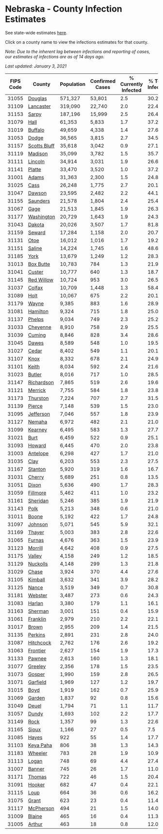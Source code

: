 # Nebraska - County Infection Estimates

See state-wide estimates [here](/infections/us-ne).

Click on a county name to view the infections estimates for that county.

*Note: Due to the inherent lag between infections and reporting of cases, our estimates of infections are as of 14 days ago.*

*Last updated: January 3, 2021*

|   FIPS Code |                       County |   Population |   Confirmed Cases |   % Currently Infected |   % Total Infected |
|-------------|------------------------------|--------------|-------------------|------------------------|--------------------|
|       31055 |           [Douglas](douglas) |      571,327 |            53,801 |                    2.5 |               30.2 |
|       31109 |       [Lancaster](lancaster) |      319,090 |            22,740 |                    2.0 |               22.4 |
|       31153 |               [Sarpy](sarpy) |      187,196 |            15,999 |                    2.5 |               26.4 |
|       31079 |                 [Hall](hall) |       61,353 |             5,833 |                    1.7 |               37.2 |
|       31019 |           [Buffalo](buffalo) |       49,659 |             4,338 |                    1.4 |               27.6 |
|       31053 |               [Dodge](dodge) |       36,565 |             3,815 |                    2.7 |               34.5 |
|       31157 | [Scotts Bluff](scotts-bluff) |       35,618 |             3,042 |                    0.9 |               27.1 |
|       31119 |           [Madison](madison) |       35,099 |             3,782 |                    1.5 |               35.7 |
|       31111 |           [Lincoln](lincoln) |       34,914 |             3,031 |                    1.9 |               26.6 |
|       31141 |             [Platte](platte) |       33,470 |             3,520 |                    1.0 |               37.2 |
|       31001 |               [Adams](adams) |       31,363 |             2,300 |                    1.5 |               24.8 |
|       31025 |                 [Cass](cass) |       26,248 |             1,775 |                    2.7 |               20.1 |
|       31047 |             [Dawson](dawson) |       23,595 |             2,482 |                    2.2 |               44.1 |
|       31155 |         [Saunders](saunders) |       21,578 |             1,804 |                    2.4 |               25.4 |
|       31067 |                 [Gage](gage) |       21,513 |             1,845 |                    1.9 |               26.3 |
|       31177 |     [Washington](washington) |       20,729 |             1,643 |                    1.9 |               24.3 |
|       31043 |             [Dakota](dakota) |       20,026 |             3,507 |                    1.7 |               81.8 |
|       31159 |             [Seward](seward) |       17,284 |             1,158 |                    2.0 |               20.7 |
|       31131 |                 [Otoe](otoe) |       16,012 |             1,016 |                    1.7 |               19.2 |
|       31151 |             [Saline](saline) |       14,224 |             1,745 |                    1.6 |               48.6 |
|       31185 |                 [York](york) |       13,679 |             1,249 |                    1.2 |               28.3 |
|       31013 |       [Box Butte](box-butte) |       10,783 |               784 |                    1.3 |               21.9 |
|       31041 |             [Custer](custer) |       10,777 |               640 |                    1.3 |               18.7 |
|       31145 |     [Red Willow](red-willow) |       10,724 |               953 |                    3.0 |               26.5 |
|       31037 |             [Colfax](colfax) |       10,709 |             1,448 |                    1.3 |               58.4 |
|       31089 |                 [Holt](holt) |       10,067 |               675 |                    2.2 |               20.1 |
|       31179 |               [Wayne](wayne) |        9,385 |               883 |                    1.6 |               28.9 |
|       31081 |         [Hamilton](hamilton) |        9,324 |               715 |                    1.8 |               25.0 |
|       31137 |             [Phelps](phelps) |        9,034 |               749 |                    2.3 |               25.2 |
|       31033 |         [Cheyenne](cheyenne) |        8,910 |               758 |                    2.9 |               25.5 |
|       31039 |             [Cuming](cuming) |        8,846 |               828 |                    3.4 |               28.6 |
|       31045 |               [Dawes](dawes) |        8,589 |               548 |                    1.0 |               19.5 |
|       31027 |               [Cedar](cedar) |        8,402 |               549 |                    1.1 |               20.1 |
|       31107 |                 [Knox](knox) |        8,332 |               678 |                    2.1 |               24.9 |
|       31101 |               [Keith](keith) |        8,034 |               592 |                    2.4 |               21.6 |
|       31023 |             [Butler](butler) |        8,016 |               717 |                    1.0 |               28.5 |
|       31147 |     [Richardson](richardson) |        7,865 |               519 |                    2.6 |               19.6 |
|       31121 |           [Merrick](merrick) |        7,755 |               584 |                    1.8 |               23.8 |
|       31173 |         [Thurston](thurston) |        7,224 |               707 |                    2.7 |               31.5 |
|       31139 |             [Pierce](pierce) |        7,148 |               539 |                    1.5 |               23.0 |
|       31095 |       [Jefferson](jefferson) |        7,046 |               557 |                    1.8 |               23.9 |
|       31127 |             [Nemaha](nemaha) |        6,972 |               482 |                    2.1 |               21.0 |
|       31099 |           [Kearney](kearney) |        6,495 |               583 |                    1.3 |               27.7 |
|       31021 |                 [Burt](burt) |        6,459 |               522 |                    0.9 |               25.1 |
|       31093 |             [Howard](howard) |        6,445 |               470 |                    2.0 |               23.8 |
|       31003 |         [Antelope](antelope) |        6,298 |               427 |                    1.7 |               21.0 |
|       31035 |                 [Clay](clay) |        6,203 |               553 |                    2.3 |               27.5 |
|       31167 |           [Stanton](stanton) |        5,920 |               319 |                    1.6 |               16.7 |
|       31031 |             [Cherry](cherry) |        5,689 |               251 |                    0.8 |               13.5 |
|       31051 |               [Dixon](dixon) |        5,636 |               490 |                    1.7 |               28.3 |
|       31059 |         [Fillmore](fillmore) |        5,462 |               411 |                    1.0 |               23.2 |
|       31161 |         [Sheridan](sheridan) |        5,246 |               385 |                    1.9 |               21.9 |
|       31143 |                 [Polk](polk) |        5,213 |               348 |                    0.6 |               21.0 |
|       31011 |               [Boone](boone) |        5,192 |               422 |                    1.7 |               24.8 |
|       31097 |           [Johnson](johnson) |        5,071 |               545 |                    5.9 |               32.1 |
|       31169 |             [Thayer](thayer) |        5,003 |               383 |                    2.8 |               22.6 |
|       31065 |             [Furnas](furnas) |        4,676 |               363 |                    1.5 |               23.9 |
|       31123 |           [Morrill](morrill) |        4,642 |               408 |                    0.9 |               27.5 |
|       31175 |             [Valley](valley) |        4,158 |               249 |                    1.2 |               18.5 |
|       31129 |         [Nuckolls](nuckolls) |        4,148 |               299 |                    1.3 |               21.8 |
|       31029 |               [Chase](chase) |        3,924 |               370 |                    4.4 |               27.6 |
|       31105 |           [Kimball](kimball) |        3,632 |               341 |                    3.9 |               28.2 |
|       31125 |               [Nance](nance) |        3,519 |               349 |                    0.7 |               30.8 |
|       31181 |           [Webster](webster) |        3,487 |               273 |                    0.6 |               24.3 |
|       31083 |             [Harlan](harlan) |        3,380 |               179 |                    1.1 |               16.1 |
|       31163 |           [Sherman](sherman) |        3,001 |               151 |                    0.4 |               15.9 |
|       31061 |         [Franklin](franklin) |        2,979 |               210 |                    2.2 |               22.1 |
|       31017 |               [Brown](brown) |        2,955 |               209 |                    1.4 |               21.5 |
|       31135 |           [Perkins](perkins) |        2,891 |               231 |                    2.8 |               24.0 |
|       31087 |       [Hitchcock](hitchcock) |        2,762 |               176 |                    2.6 |               19.2 |
|       31063 |         [Frontier](frontier) |        2,627 |               154 |                    1.9 |               17.3 |
|       31133 |             [Pawnee](pawnee) |        2,613 |               160 |                    1.3 |               18.1 |
|       31077 |           [Greeley](greeley) |        2,356 |               178 |                    1.5 |               23.5 |
|       31073 |             [Gosper](gosper) |        1,990 |               159 |                    2.8 |               26.5 |
|       31071 |         [Garfield](garfield) |        1,969 |               127 |                    1.2 |               19.7 |
|       31015 |                 [Boyd](boyd) |        1,919 |               162 |                    0.7 |               25.9 |
|       31069 |             [Garden](garden) |        1,837 |                92 |                    0.8 |               15.6 |
|       31049 |               [Deuel](deuel) |        1,794 |                71 |                    1.1 |               11.7 |
|       31057 |               [Dundy](dundy) |        1,693 |               102 |                    2.2 |               17.7 |
|       31149 |                 [Rock](rock) |        1,357 |                99 |                    1.3 |               22.6 |
|       31165 |               [Sioux](sioux) |        1,166 |                27 |                    0.5 |                7.5 |
|       31085 |               [Hayes](hayes) |          922 |                55 |                    1.4 |               17.7 |
|       31103 |       [Keya Paha](keya-paha) |          806 |                38 |                    1.3 |               14.3 |
|       31183 |           [Wheeler](wheeler) |          783 |                28 |                    1.9 |               10.9 |
|       31113 |               [Logan](logan) |          748 |                69 |                    4.4 |               27.4 |
|       31007 |             [Banner](banner) |          745 |                26 |                    1.7 |               11.0 |
|       31171 |             [Thomas](thomas) |          722 |                46 |                    1.5 |               20.4 |
|       31091 |             [Hooker](hooker) |          682 |                47 |                    0.4 |               22.1 |
|       31115 |                 [Loup](loup) |          664 |                36 |                    0.6 |               16.2 |
|       31075 |               [Grant](grant) |          623 |                23 |                    0.4 |               11.4 |
|       31117 |       [McPherson](mcpherson) |          494 |                21 |                    1.5 |               14.0 |
|       31009 |             [Blaine](blaine) |          465 |                16 |                    0.4 |               11.3 |
|       31005 |             [Arthur](arthur) |          463 |                18 |                    0.8 |               12.0 |